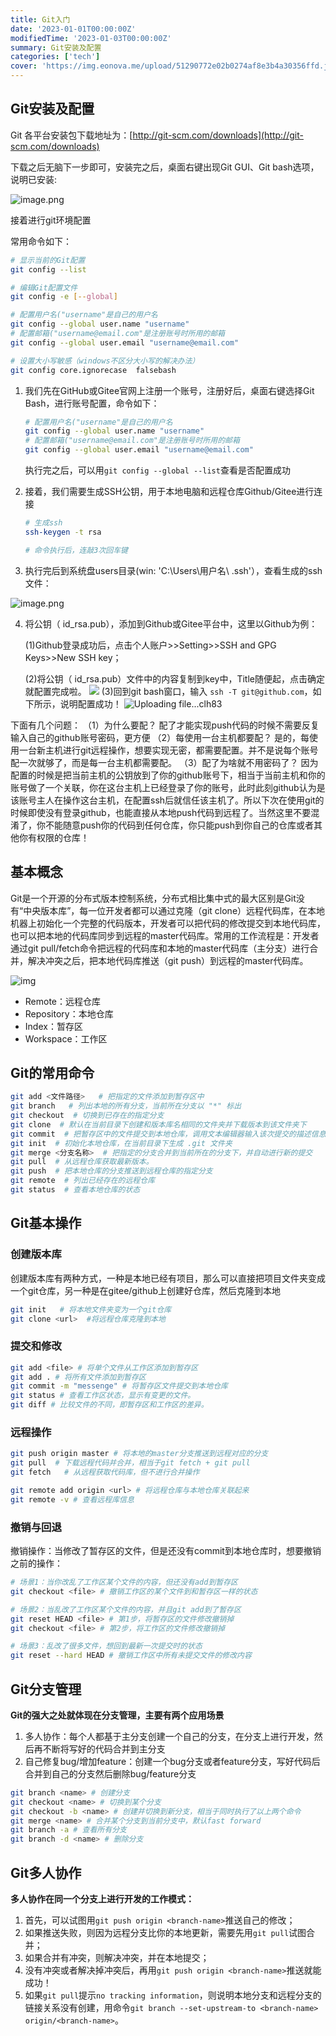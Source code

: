 ```yaml
---
title: Git入门
date: '2023-01-01T00:00:00Z'
modifiedTime: '2023-01-03T00:00:00Z'
summary: Git安装及配置
categories: ['tech']
cover: 'https://img.eonova.me/upload/51290772e02b0274af8e3b4a30356ffd.jpeg'
---
```


## Git安装及配置

Git 各平台安装包下载地址为：[http://git-scm.com/downloads](http://git-scm.com/downloads)

下载之后无脑下一步即可，安装完之后，桌面右键出现Git GUI、Git bash选项，说明已安装:

![image.png](https://img.eonova.me/upload/20231202175419.png)

接着进行git环境配置

常用命令如下：

~~~bash
# 显示当前的Git配置
git config --list

# 编辑Git配置文件
git config -e [--global]

# 配置用户名("username"是自己的用户名
git config --global user.name "username"
# 配置邮箱("username@email.com"是注册账号时所用的邮箱
git config --global user.email "username@email.com"

# 设置大小写敏感（windows不区分大小写的解决办法）
git config core.ignorecase  falsebash
~~~

1. 我们先在GitHub或Gitee官网上注册一个账号，注册好后，桌面右键选择Git Bash，进行账号配置，命令如下：

   ~~~bash
   # 配置用户名("username"是自己的用户名
   git config --global user.name "username"
   # 配置邮箱("username@email.com"是注册账号时所用的邮箱
   git config --global user.email "username@email.com"
   ~~~

   执行完之后，可以用`git config --global --list`查看是否配置成功

2. 接着，我们需要生成SSH公钥，用于本地电脑和远程仓库Github/Gitee进行连接

   ~~~bash
   # 生成ssh
   ssh-keygen -t rsa

   # 命令执行后，连敲3次回车键
   ~~~

3. 执行完后到系统盘users目录(win: 'C:\Users\用户名\ .ssh\'），查看生成的ssh文件：

![image.png](https://img.eonova.me/upload/20231202175432.png)

4. 将公钥（ id_rsa.pub），添加到Github或Gitee平台中，这里以Github为例：

   (1)Github登录成功后，点击个人账户>>Setting>>SSH and GPG Keys>>New SSH key；

   (2)将公钥（ id_rsa.pub）文件中的内容复制到key中，Title随便起，点击确定就配置完成啦。
   ![](https://img.eonova.me/upload/20231202175525.png)
   (3)回到git bash窗口，输入 `ssh -T git@github.com`，如下所示，说明配置成功！
   ![Uploading file...clh83](https://img.eonova.me/upload/20231202175702.png)

下面有几个问题：
（1）为什么要配？
配了才能实现push代码的时候不需要反复输入自己的github账号密码，更方便
（2）每使用一台主机都要配？
是的，每使用一台新主机进行git远程操作，想要实现无密，都需要配置。并不是说每个账号配一次就够了，而是每一台主机都需要配。
（3）配了为啥就不用密码了？
因为配置的时候是把当前主机的公钥放到了你的github账号下，相当于当前主机和你的账号做了一个关联，你在这台主机上已经登录了你的账号，此时此刻github认为是该账号主人在操作这台主机，在配置ssh后就信任该主机了。所以下次在使用git的时候即使没有登录github，也能直接从本地push代码到远程了。当然这里不要混淆了，你不能随意push你的代码到任何仓库，你只能push到你自己的仓库或者其他你有权限的仓库！

## 基本概念

Git是一个开源的分布式版本控制系统，分布式相比集中式的最大区别是Git没有“中央版本库”，每一位开发者都可以通过克隆（git clone）远程代码库，在本地机器上初始化一个完整的代码版本，开发者可以把代码的修改提交到本地代码库，也可以把本地的代码库同步到远程的master代码库。常用的工作流程是：开发者通过git pull/fetch命令把远程的代码库和本地的master代码库（主分支）进行合并，解决冲突之后，把本地代码库推送（git push）到远程的master代码库。

![img](https://img.eonova.me/upload/v2-3bc9d5f2c49a713c776e69676d7d56c5_720w.webp)

- Remote：远程仓库
- Repository：本地仓库
- Index：暂存区
- Workspace：工作区

## Git的常用命令

~~~ bash
git add <文件路径>   # 把指定的文件添加到暂存区中
git branch   # 列出本地的所有分支，当前所在分支以 "*" 标出
git checkout  # 切换到已存在的指定分支
git clone  # 默认在当前目录下创建和版本库名相同的文件夹并下载版本到该文件夹下
git commit  # 把暂存区中的文件提交到本地仓库，调用文本编辑器输入该次提交的描述信息
git init  # 初始化本地仓库，在当前目录下生成 .git 文件夹
git merge <分支名称>  # 把指定的分支合并到当前所在的分支下，并自动进行新的提交
git pull  # 从远程仓库获取最新版本。
git push  # 把本地仓库的分支推送到远程仓库的指定分支
git remote  # 列出已经存在的远程仓库
git status  # 查看本地仓库的状态
~~~

## Git基本操作

### 创建版本库

创建版本库有两种方式，一种是本地已经有项目，那么可以直接把项目文件夹变成一个git仓库，另一种是在gitee/github上创建好仓库，然后克隆到本地

~~~bash
git init   # 将本地文件夹变为一个git仓库
git clone <url>  #将远程仓库克隆到本地
~~~

### 提交和修改

~~~bash
git add <file> # 将单个文件从工作区添加到暂存区
git add . # 将所有文件添加到暂存区
git commit -m "messenge" # 将暂存区文件提交到本地仓库
git status # 查看工作区状态，显示有变更的文件。
git diff # 比较文件的不同，即暂存区和工作区的差异。
~~~

### 远程操作

~~~bash
git push origin master # 将本地的master分支推送到远程对应的分支
git pull  # 下载远程代码并合并，相当于git fetch + git pull
git fetch   # 从远程获取代码库，但不进行合并操作

git remote add origin <url> # 将远程仓库与本地仓库关联起来
git remote -v # 查看远程库信息
~~~

### 撤销与回退

撤销操作：当修改了暂存区的文件，但是还没有commit到本地仓库时，想要撤销之前的操作：

~~~bash
# 场景1：当你改乱了工作区某个文件的内容，但还没有add到暂存区
git checkout <file> # 撤销工作区的某个文件到和暂存区一样的状态

# 场景2：当乱改了工作区某个文件的内容，并且git add到了暂存区
git reset HEAD <file> # 第1步，将暂存区的文件修改撤销掉
git checkout <file> # 第2步，将工作区的文件修改撤销掉

# 场景3：乱改了很多文件，想回到最新一次提交时的状态
git reset --hard HEAD # 撤销工作区中所有未提交文件的修改内容
~~~

## Git分支管理

**Git的强大之处就体现在分支管理，主要有两个应用场景**

1. 多人协作：每个人都基于主分支创建一个自己的分支，在分支上进行开发，然后再不断将写好的代码合并到主分支
2. 自己修复bug/增加feature：创建一个bug分支或者feature分支，写好代码后合并到自己的分支然后删除bug/feature分支

~~~bash
git branch <name> # 创建分支
git checkout <name> # 切换到某个分支
git checkout -b <name> # 创建并切换到新分支，相当于同时执行了以上两个命令
git merge <name> # 合并某个分支到当前分支中，默认fast forward
git branch -a # 查看所有分支
git branch -d <name> # 删除分支
~~~

## Git多人协作

**多人协作在同一个分支上进行开发的工作模式：**

1. 首先，可以试图用`git push origin <branch-name>`推送自己的修改；
2. 如果推送失败，则因为远程分支比你的本地更新，需要先用`git pull`试图合并；
3. 如果合并有冲突，则解决冲突，并在本地提交；
4. 没有冲突或者解决掉冲突后，再用`git push origin <branch-name>`推送就能成功！
5. 如果`git pull`提示`no tracking information`，则说明本地分支和远程分支的链接关系没有创建，用命令`git branch --set-upstream-to <branch-name> origin/<branch-name>`。

